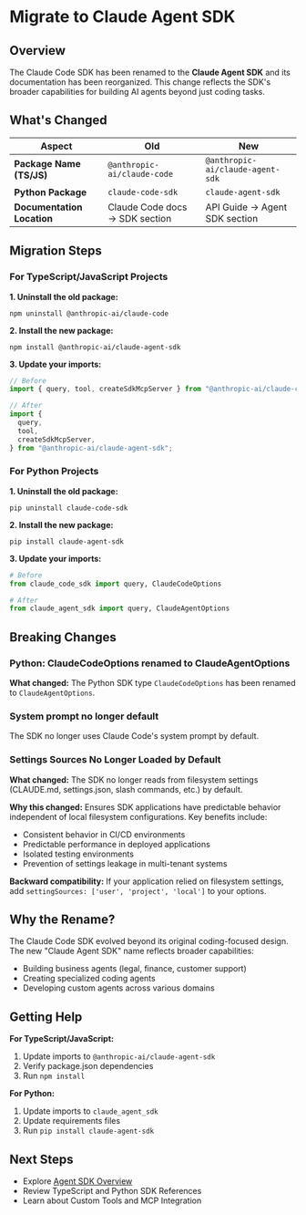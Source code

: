 # Migrate to Claude Agent SDK

## Overview

The Claude Code SDK has been renamed to the **Claude Agent SDK** and its documentation has been reorganized. This change reflects the SDK's broader capabilities for building AI agents beyond just coding tasks.

## What's Changed

| Aspect | Old | New |
|--------|-----|-----|
| **Package Name (TS/JS)** | `@anthropic-ai/claude-code` | `@anthropic-ai/claude-agent-sdk` |
| **Python Package** | `claude-code-sdk` | `claude-agent-sdk` |
| **Documentation Location** | Claude Code docs → SDK section | API Guide → Agent SDK section |

## Migration Steps

### For TypeScript/JavaScript Projects

**1. Uninstall the old package:**

```
npm uninstall @anthropic-ai/claude-code
```

**2. Install the new package:**

```
npm install @anthropic-ai/claude-agent-sdk
```

**3. Update your imports:**

```typescript
// Before
import { query, tool, createSdkMcpServer } from "@anthropic-ai/claude-code";

// After
import {
  query,
  tool,
  createSdkMcpServer,
} from "@anthropic-ai/claude-agent-sdk";
```

### For Python Projects

**1. Uninstall the old package:**

```
pip uninstall claude-code-sdk
```

**2. Install the new package:**

```
pip install claude-agent-sdk
```

**3. Update your imports:**

```python
# Before
from claude_code_sdk import query, ClaudeCodeOptions

# After
from claude_agent_sdk import query, ClaudeAgentOptions
```

## Breaking Changes

### Python: ClaudeCodeOptions renamed to ClaudeAgentOptions

**What changed:** The Python SDK type `ClaudeCodeOptions` has been renamed to `ClaudeAgentOptions`.

### System prompt no longer default

The SDK no longer uses Claude Code's system prompt by default.

### Settings Sources No Longer Loaded by Default

**What changed:** The SDK no longer reads from filesystem settings (CLAUDE.md, settings.json, slash commands, etc.) by default.

**Why this changed:** Ensures SDK applications have predictable behavior independent of local filesystem configurations. Key benefits include:

- Consistent behavior in CI/CD environments
- Predictable performance in deployed applications
- Isolated testing environments
- Prevention of settings leakage in multi-tenant systems

**Backward compatibility:** If your application relied on filesystem settings, add `settingSources: ['user', 'project', 'local']` to your options.

## Why the Rename?

The Claude Code SDK evolved beyond its original coding-focused design. The new "Claude Agent SDK" name reflects broader capabilities:

- Building business agents (legal, finance, customer support)
- Creating specialized coding agents
- Developing custom agents across various domains

## Getting Help

**For TypeScript/JavaScript:**
1. Update imports to `@anthropic-ai/claude-agent-sdk`
2. Verify package.json dependencies
3. Run `npm install`

**For Python:**
1. Update imports to `claude_agent_sdk`
2. Update requirements files
3. Run `pip install claude-agent-sdk`

## Next Steps

- Explore [Agent SDK Overview](/en/api/agent-sdk/overview)
- Review TypeScript and Python SDK References
- Learn about Custom Tools and MCP Integration